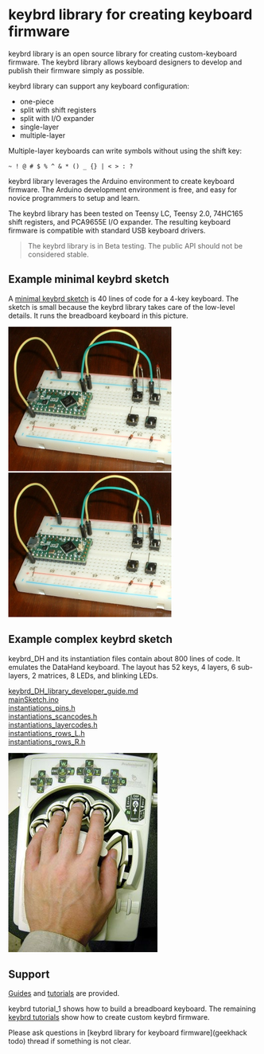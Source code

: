 keybrd library for creating keyboard firmware
=============================================
keybrd library is an open source library for creating custom-keyboard firmware.
The keybrd library allows keyboard designers to develop and publish their firmware simply as possible.

keybrd library can support any keyboard configuration:
* one-piece
* split with shift registers
* split with I/O expander
* single-layer
* multiple-layer

Multiple-layer keyboards can write symbols without using the shift key:

    ~ ! @ # $ % ^ & * () _ {} | < > : ?

keybrd library leverages the Arduino environment to create keyboard firmware.
The Arduino development environment is free, and easy for novice programmers to setup and learn.

The keybrd library has been tested on Teensy LC, Teensy 2.0, 74HC165 shift registers, and PCA9655E I/O expander.
The resulting keyboard firmware is compatible with standard USB keyboard drivers.

> The keybrd library is in Beta testing.  The public API should not be considered stable.

Example minimal keybrd sketch
-----------------------------
A [minimal keybrd sketch](/tutorials/keybrd_1_breadboard/keybrd_1_breadboard.ino)
is 40 lines of code for a 4-key keyboard.
The sketch is small because the keybrd library takes care of the low-level details.
It runs the breadboard keyboard in this picture.

<img src="tutorials/keybrd_1_breadboard/breadboard_keyboard_2x2.JPG" title="breadboard keyboard" alt="breadboard keyboard" style="height:290px;width:328px;">

<img src="tutorials/keybrd_1_breadboard/breadboard_keyboard_2x2.JPG" title="breadboard keyboard" alt="breadboard keyboard" height="290" width="328">

Example complex keybrd sketch
-----------------------------
keybrd_DH and its instantiation files contain about 800 lines of code.
It emulates the DataHand keyboard.
The layout has 52 keys, 4 layers, 6 sub-layers, 2 matrices, 8 LEDs, and blinking LEDs.

[keybrd_DH_library_developer_guide.md](https://github.com/wolfv6/keybrd_DH/blob/master/doc/keybrd_DH_library_developer_guide.md)<br>
[mainSketch.ino](https://github.com/wolfv6/keybrd_DH/blob/master/examples/keybrd_DH/mainSketch.cpp)<br>
[instantiations_pins.h](https://github.com/wolfv6/keybrd_DH/blob/master/src/instantiations_pins.h)<br>
[instantiations_scancodes.h](https://github.com/wolfv6/keybrd_DH/blob/master/src/instantiations_scancodes.h)<br>
[instantiations_layercodes.h](https://github.com/wolfv6/keybrd_DH/blob/master/src/instantiations_layercodes.h)<br>
[instantiations_rows_L.h](https://github.com/wolfv6/keybrd_DH/blob/master/src/instantiations_rows_L.h)<br>
[instantiations_rows_R.h](https://github.com/wolfv6/keybrd_DH/blob/master/src/instantiations_rows_R.h)

![hweller](images/datahand.jpg "DataHand")

Support
-------
[Guides](doc) and [tutorials](tutorials) are provided.

keybrd tutorial_1 shows how to build a breadboard keyboard.
The remaining [keybrd tutorials](tutorials) show how to create custom keybrd firmware.

Please ask questions in [keybrd library for keyboard firmware](geekhack todo) thread if something is not clear.
